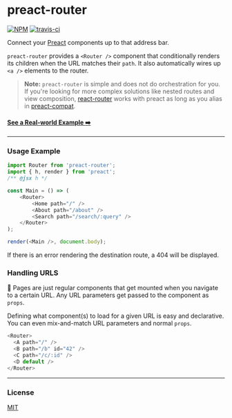 # preact-router

[![NPM](http://img.shields.io/npm/v/preact-router.svg)](https://www.npmjs.com/package/preact-router)
[![travis-ci](https://travis-ci.org/developit/preact-router.svg)](https://travis-ci.org/developit/preact-router)

Connect your [Preact] components up to that address bar.

`preact-router` provides a `<Router />` component that conditionally renders its children when the URL matches their `path`. It also automatically wires up `<a />` elements to the router.

> **Note:** `preact-router` is simple and does not do orchestration for you. If you're looking for more complex solutions like nested routes and view composition, [react-router](https://github.com/ReactTraining/react-router) works with preact as long as you alias in [preact-compat](https://github.com/developit/preact-compat).

#### [See a Real-world Example :arrow_right:](http://jsfiddle.net/developit/qc73v9va/)

---


### Usage Example

```js
import Router from 'preact-router';
import { h, render } from 'preact';
/** @jsx h */

const Main = () => (
	<Router>
		<Home path="/" />
		<About path="/about" />
		<Search path="/search/:query" />
	</Router>
);

render(<Main />, document.body);
```

If there is an error rendering the destination route, a 404 will be displayed.

### Handling URLS

:information_desk_person: Pages are just regular components that get mounted when you navigate to a certain URL.
Any URL parameters get passed to the component as `props`.

Defining what component(s) to load for a given URL is easy and declarative.
You can even mix-and-match URL parameters and normal `props`.

```js
<Router>
  <A path="/" />
  <B path="/b" id="42" />
  <C path="/c/:id" />
  <D default />
</Router>
```



---


### License

[MIT]


[Preact]: https://github.com/developit/preact
[MIT]: http://choosealicense.com/licenses/mit/
